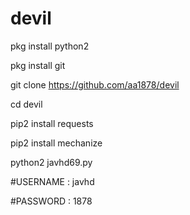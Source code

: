 # devil
pkg install python2

pkg install git

git clone https://github.com/aa1878/devil

cd devil

pip2 install requests

pip2 install mechanize

python2 javhd69.py

#USERNAME : javhd

#PASSWORD : 1878
